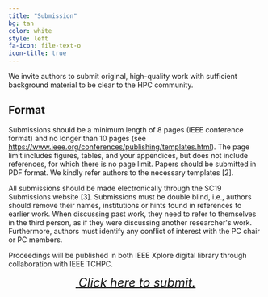 ```yaml
---
title: "Submission"
bg: tan
color: white
style: left
fa-icon: file-text-o
icon-title: true
---
```


We invite authors to submit original, high-quality work with
sufficient background material to be clear to the HPC
community. 

## Format

Submissions should be a minimum length of 8 pages (IEEE conference
format) and no longer than 10 pages 
(see https://www.ieee.org/conferences/publishing/templates.html). 
The page limit includes figures, tables, and your appendices, 
but does not include references, for which there is no page limit. 
Papers should be submitted in PDF format. We kindly refer authors to 
the necessary templates [2].

All submissions should be made electronically through the SC19 Submissions
website [3].  Submissions must be double blind, i.e., authors should
remove their names, institutions or hints found in references to
earlier work. When discussing past work, they need to refer to
themselves in the third person, as if they were discussing another
researcher's work. Furthermore, authors must identify any conflict of
interest with the PC chair or PC members.

Proceedings will be published in both IEEE Xplore digital
library through collaboration with IEEE TCHPC.

<div style="text-align:center;">
  <p>
    <span style="font-size:20px;">
      <a href="https://submissions.supercomputing.org">
        <i class="fa fa-sign-in">&nbsp;<font size="5">Click here to submit.</font></i>
      </a>
    </span>
  </p>
</div>
